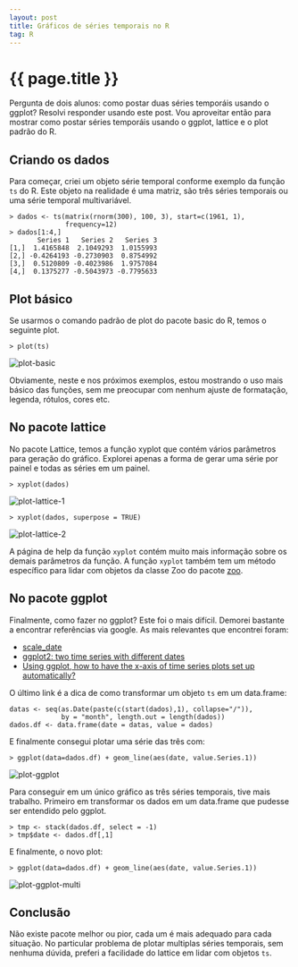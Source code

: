 ```yaml
---
layout: post
title: Gráficos de séries temporais no R
tag: R
---
```


# {{ page.title }}

Pergunta de dois alunos: como postar duas séries temporáis usando o
ggplot? Resolvi responder usando este post. Vou aproveitar então para
mostrar como postar séries temporáis usando o ggplot, lattice e o plot
padrão do R.

## Criando os dados

Para começar, criei um objeto série temporal conforme exemplo da função `ts`
do R. Este objeto na realidade é uma matriz, são três séries temporais
ou uma série temporal multivariável.

    > dados <- ts(matrix(rnorm(300), 100, 3), start=c(1961, 1), 
                  frequency=12)
    > dados[1:4,]
           Series 1   Series 2   Series 3
    [1,]  1.4165848  2.1049293  1.0155993
    [2,] -0.4264193 -0.2730903  0.8754992
    [3,]  0.5120809 -0.4023986  1.9757084
    [4,]  0.1375277 -0.5043973 -0.7795633


## Plot básico

Se usarmos o comando padrão de plot do pacote basic do R, temos o
seguinte plot.

    > plot(ts)

![plot-basic](/images/2011-10-31-plot-basic.png "plot basic")

Obviamente, neste e nos próximos exemplos, estou mostrando o uso mais
básico das funções, sem me preocupar com nenhum ajuste de formatação,
legenda, rótulos, cores etc.


## No pacote lattice

No pacote Lattice, temos a função xyplot que contém vários
parâmetros para geração do gráfico. Explorei apenas a forma de gerar
uma série por painel e todas as séries em um painel.

    > xyplot(dados)

![plot-lattice-1](/images/2011-10-31-plot-lattice-1.png "plot lattice")

    > xyplot(dados, superpose = TRUE) 

![plot-lattice-2](/images/2011-10-31-plot-lattice-2.png "plot lattice")

A página de help da função `xyplot` contém muito mais informação sobre
os demais parâmetros da função. A função `xyplot` também tem um método
específico para lidar com objetos da classe Zoo do pacote
[zoo](http://cran.r-project.org/web/packages/zoo/index.html). 

## No pacote ggplot

Finalmente, como fazer no ggplot? Este foi o mais difícil. Demorei
bastante a encontrar referências via google. As mais relevantes que
encontrei foram:

- [scale_date](http://had.co.nz/ggplot2/scale_date.html)
- [ggplot2: two time series with different dates](http://learnr.wordpress.com/2009/05/05/ggplot2-two-time-series-with-different-dates/)
- [Using ggplot, how to have the x-axis of time series plots set up automatically?](http://goo.gl/Kr5wP)
  
O último link é a dica de como transformar um objeto `ts` em um
data.frame:

    datas <- seq(as.Date(paste(c(start(dados),1), collapse="/")), 
                 by = "month", length.out = length(dados))
    dados.df <- data.frame(date = datas, value = dados)

E finalmente consegui plotar uma série das três com:

    > ggplot(data=dados.df) + geom_line(aes(date, value.Series.1))
    
![plot-ggplot](/images/2011-10-31-plot-ggplot-single.png "plot ggplot")
 
Para conseguir em um único gráfico as três séries temporais, tive mais
trabalho. Primeiro em transformar os dados em um data.frame que
pudesse ser entendido pelo ggplot.

    > tmp <- stack(dados.df, select = -1)
    > tmp$date <- dados.df[,1]
    
E finalmente, o novo plot:

    > ggplot(data=dados.df) + geom_line(aes(date, value.Series.1))
    
![plot-ggplot-multi](/images/2011-10-31-plot-ggplot-multi.png "plot ggplot")    

## Conclusão

Não existe pacote melhor ou pior, cada um é mais adequado para cada
situação. No particular problema de plotar multiplas séries temporais,
sem nenhuma dúvida, preferi a facilidade do lattice em lidar com
objetos `ts`.


